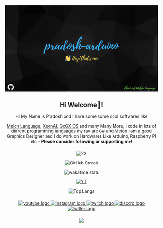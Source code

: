 ![](https://github.com/pradosh-arduino/pradosh-arduino/blob/main/prad-banner.png)

<h2 align="center">Hi Welcome👋!</h3>
<div align="center">
Hi My Name is Pradosh and I have some some cool softwares like

[Melon Language](https://pradosh-arduino.github.io/melonlang/),  [XeonAI](https://github.com/pradosh-arduino/XeonAI),  [GoGX OS](https://github.com/pradosh-arduino/GoGX-OS)
and many Many More, I code in lots of diffrent programming languages my fav are C# and [Melon](https://pradosh-arduino.github.io/melonlang/) I am a good Graphics Designer and I do work on Hardwares Like Arduino, Raspberry PI etc - **Please consider following or supporting me!**
</div>

###

<div align="center">
  
![22](https://github-readme-stats.vercel.app/api?&show_icons=true&include_all_commits=true&count_private=true&theme=radical&locale=en&hide_border=true&username=pradosh-arduino)  
  
![GitHub Streak](https://streak-stats.demolab.com?user=pradosh-arduino&theme=radical&hide_border=true&date_format=j%20M%5B%20Y%5D)
  
![wakatime stats](https://github-readme-stats.vercel.app/api/wakatime?username=pradosh)
  
[![YT](https://youtube-stats-card.vercel.app/api?channelid=UC--vE8xV5vTVl4UMSq-q5ZA&hide_border=true&theme=radical)](https://www.youtube.com/channel/UC--vE8xV5vTVl4UMSq-q5ZA)
  
![Top Langs](https://github-readme-stats.vercel.app/api/top-langs/?username=pradosh-arduino&layout=compact&theme=radical&hide_border=true)
</div>

###

<div align="center">
  <a href="https://www.youtube.com/channel/UC--vE8xV5vTVl4UMSq-q5ZA" target="_blank">
    <img src="https://img.shields.io/static/v1?message=Youtube&logo=youtube&label=&color=FF0000&logoColor=white&labelColor=&style=for-the-badge" height="35" alt="youtube logo"  />
  </a>
  <a href="https://www.instagram.com/pradosh.3d/" target="_blank">
    <img src="https://img.shields.io/static/v1?message=Instagram&logo=instagram&label=&color=E4405F&logoColor=white&labelColor=&style=for-the-badge" height="35" alt="instagram logo"  />
  </a>
  <a href="https://www.twitch.tv/itspradoshgame" target="_blank">
    <img src="https://img.shields.io/static/v1?message=Twitch&logo=twitch&label=&color=9146FF&logoColor=white&labelColor=&style=for-the-badge" height="35" alt="twitch logo"  />
  </a>
  <a href="https://discord.gg/ChP4RMgcKG" target="_blank">
    <img src="https://img.shields.io/static/v1?message=Discord&logo=discord&label=&color=7289DA&logoColor=white&labelColor=&style=for-the-badge" height="35" alt="discord logo"  />
  </a>
  <a href="https://twitter.com/PradoshGame" target="_blank">
    <img src="https://img.shields.io/static/v1?message=Twitter&logo=twitter&label=&color=1DA1F2&logoColor=white&labelColor=&style=for-the-badge" height="35" alt="twitter logo"  />
  </a>
</div>

###

<div align="center">
  <img src="https://profile-counter.glitch.me/pradosh-arduino/count.svg?"  />
</div>

###
